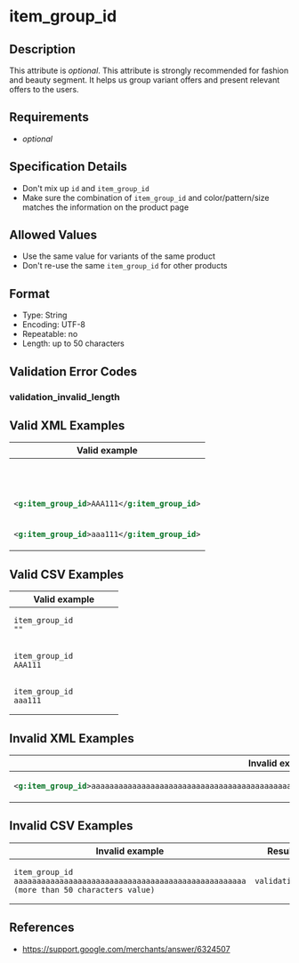 # item_group_id

## Description

This attribute is *optional*.
This attribute is strongly recommended for fashion and beauty segment. It helps us group variant offers and present relevant offers to the users.

## Requirements

* *optional*


## Specification Details

- Don't mix up `id` and `item_group_id`
- Make sure the combination of `item_group_id` and color/pattern/size matches the information on the product page

## Allowed Values
- Use the same value for variants of the same product
- Don't re-use the same `item_group_id` for other products

## Format

- Type: String
- Encoding: UTF-8
- Repeatable: no
- Length: up to 50 characters


## Validation Error Codes

### validation_invalid_length

## Valid XML Examples

<table>
<thead>
<tr><th>Valid example                            </th></tr>
</thead>
<tbody>
<tr><td>

```xml
                                         
```

</td></tr>
<tr><td>

```xml
<g:item_group_id>AAA111</g:item_group_id>
```

</td></tr>
<tr><td>

```xml
<g:item_group_id>aaa111</g:item_group_id>
```

</td></tr>
</tbody>
</table>

## Valid CSV Examples

<table>
<thead>
<tr><th>Valid example  </th></tr>
</thead>
<tbody>
<tr><td>

```csv
item_group_id
""                
```

</td></tr>
<tr><td>

```csv
item_group_id
AAA111                
```

</td></tr>
<tr><td>

```csv
item_group_id
aaa111                
```

</td></tr>
</tbody>
</table>

## Invalid XML Examples

<table>
<thead>
<tr><th>Invalid example                                                                                                       </th><th>Resulting error code     </th></tr>
</thead>
<tbody>
<tr><td>

```xml
<g:item_group_id>aaaaaaaaaaaaaaaaaaaaaaaaaaaaaaaaaaaaaaaaaaaaaaaaaaa (more than 50 characters value)</g:item_group_id>
```

</td><td>

```xml
validation_invalid_length
```

</td></tr>
</tbody>
</table>

## Invalid CSV Examples

<table>
<thead>
<tr><th>Invalid example  </th><th>Resulting error code     </th></tr>
</thead>
<tbody>
<tr><td>

```csv
item_group_id
aaaaaaaaaaaaaaaaaaaaaaaaaaaaaaaaaaaaaaaaaaaaaaaaaaa (more than 50 characters value)                  
```

</td><td>

```csv
validation_invalid_length
```

</td></tr>
</tbody>
</table>

## References
* https://support.google.com/merchants/answer/6324507
